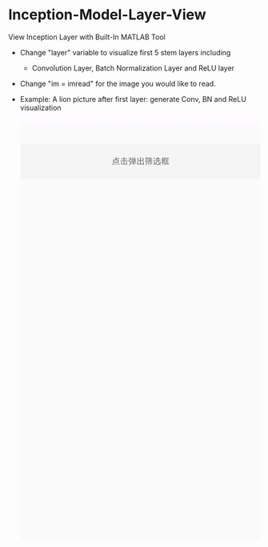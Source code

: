 # Inception-Model-Layer-View
View Inception Layer with Built-In MATLAB Tool

- Change "layer" variable to visualize first 5 stem layers including 
  - Convolution Layer, Batch Normalization Layer and ReLU layer

- Change "im = imread" for the image you would like to read.

- Example: A lion picture after first layer: generate Conv, BN and ReLU visualization
![image](https://github.com/872822645/danxuankuangDemo/blob/master/1.jpg)
